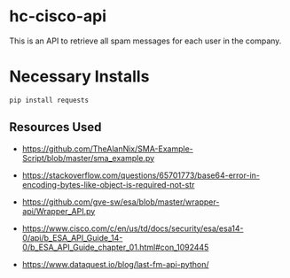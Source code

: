 # hc-cisco-api
This is an API to retrieve all spam messages for each user in the company.

# Necessary Installs
`pip install requests`

## Resources Used
- https://github.com/TheAlanNix/SMA-Example-Script/blob/master/sma_example.py

- https://stackoverflow.com/questions/65701773/base64-error-in-encoding-bytes-like-object-is-required-not-str

- https://github.com/gve-sw/esa/blob/master/wrapper-api/Wrapper_API.py

- https://www.cisco.com/c/en/us/td/docs/security/esa/esa14-0/api/b_ESA_API_Guide_14-0/b_ESA_API_Guide_chapter_01.html#con_1092445

- https://www.dataquest.io/blog/last-fm-api-python/